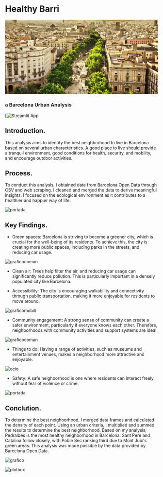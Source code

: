 # Healthy Barri


![portada](https://github.com/imalanz/Barcelona_UrbanAnalysis/blob/main/images/rambla.jpg?raw=true)

### a Barcelona Urban Analysis

[![Streamlit App](https://imalanz-streamlit-prueba-healthy-barri-93obw1.streamlit.app/Best_Barri)

## Introduction.

This analysis aims to identify the best neighborhood to live in Barcelona based on several urban characteristics. A good place to live should provide a tranquil environment, good conditions for health, security, and mobility, and encourage outdoor activities.

## Process.

To conduct this analysis, I obtained data from Barcelona Open Data through CSV and web scraping. I cleaned and merged the data to derive meaningful insights. I focused on the ecological environment as it contributes to a healthier and happier way of life.

![portada](https://github.com/imalanz/HealthyBarri_Barcelona/blob/main/images/Giant_cityhybrid.jpg?raw=true)

## Key Findings.

- Green spaces: Barcelona is striving to become a greener city, which is crucial for the well-being of its residents. To achieve this, the city is creating more public spaces, including parks in the streets, and reducing car usage.

![graficocomun](https://github.com/imalanz/HealthyBarri_Barcelona/blob/main/images/sound.png?raw=true)

- Clean air: Trees help filter the air, and reducing car usage can significantly reduce pollution. This is particularly important in a densely populated city like Barcelona.

- Accessibility: The city is encouraging walkability and connectivity through public transportation, making it more enjoyable for residents to move around.

![graficomobili](https://github.com/imalanz/HealthyBarri_Barcelona/blob/main/images/graph_mobili.png?raw=true)


- Community engagement: A strong sense of community can create a safer environment, particularly if everyone knows each other. Therefore, neighborhoods with community activities and support systems are ideal.

![graficocomun](https://github.com/imalanz/HealthyBarri_Barcelona/blob/main/images/graph_comunity.png?raw=true)

- Things to do: Having a range of activities, such as museums and entertainment venues, makes a neighborhood more attractive and enjoyable.

![ocio](https://github.com/imalanz/HealthyBarri_Barcelona/blob/main/images/graphtocio.png?raw=true)

- Safety: A safe neighborhood is one where residents can interact freely without fear of violence or crime.

![portada](https://github.com/imalanz/HealthyBarri_Barcelona/blob/main/images/barcellona-guida-verde.jpg?raw=true)
## Conclution.

To determine the best neighborhood, I merged data frames and calculated the density of each point. Using an urban criteria, I multiplied and summed the results to determine the best neighborhood. Based on my analysis, Pedralbes is the most healthy neighborhood in Barcelona. Sant Pere and Catalina follow closely, with Poble Sec ranking third due to Mont Juic's green areas. This analysis was made possible by the data provided by Barcelona Open Data.

![grafico](https://github.com/imalanz/HealthyBarri_Barcelona/blob/main/images/graphtotal.png?raw=true)

![plotbox](https://github.com/imalanz/HealthyBarri_Barcelona/blob/main/images/plotbox_total.png?raw=true)







